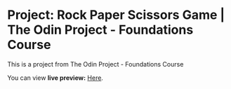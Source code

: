 # Project: Rock Paper Scissors Game | The Odin Project - Foundations Course

This is a project from The Odin Project - Foundations Course

You can view **live preview:** [Here](https://alchuu00.github.io/rock-paper-scissors/).
